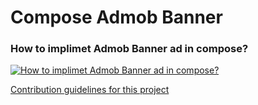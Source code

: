 # Compose Admob Banner
### How to implimet Admob Banner ad in compose?

[![How to implimet Admob Banner ad in compose?](https://img.youtube.com/vi/vAlDqS6qj_E/0.jpg)](https://www.youtube.com/watch?v=vAlDqS6qj_E)


[Contribution guidelines for this project](docs/CONTRIBUTING.md)
